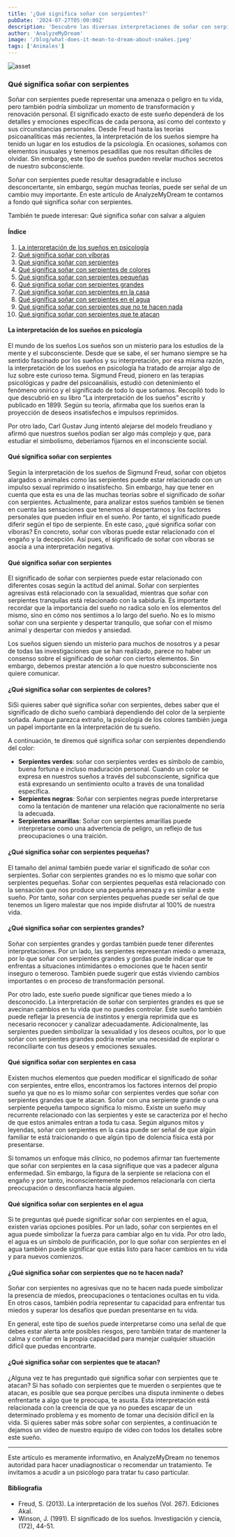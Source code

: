 ```yaml
---
title: '¿Qué significa soñar con serpientes?'
pubDate: '2024-07-27T05:00:00Z'
description: 'Descubre las diversas interpretaciones de soñar con serpientes, desde simbolizar una amenaza hasta representar una transformación personal.'
author: 'AnalyzeMyDream'
image: '/blog/what-does-it-mean-to-dream-about-snakes.jpeg'
tags: ['Animales']
---
```


![asset](/blog/what-does-it-mean-to-dream-about-snakes.jpeg)

### Qué significa soñar con serpientes

Soñar con serpientes puede representar una amenaza o peligro en tu vida, pero también podría simbolizar un momento de transformación y renovación personal. El significado exacto de este sueño dependerá de los detalles y emociones específicas de cada persona, así como del contexto y sus circunstancias personales. Desde Freud hasta las teorías psicoanalíticas más recientes, la interpretación de los sueños siempre ha tenido un lugar en los estudios de la psicología. En ocasiones, soñamos con elementos inusuales y tenemos pesadillas que nos resultan difíciles de olvidar. Sin embargo, este tipo de sueños pueden revelar muchos secretos de nuestro subconsciente.

Soñar con serpientes puede resultar desagradable e incluso desconcertante, sin embargo, según muchas teorías, puede ser señal de un cambio muy importante. En este artículo de AnalyzeMyDream te contamos a fondo qué significa soñar con serpientes.

También te puede interesar: 
Qué significa soñar con salvar a alguien

#### Índice

1. [La interpretación de los sueños en psicología](#la-interpretacion-de-los-suenos-en-psicologia)
2. [Qué significa soñar con víboras](#que-significa-soñar-con-víboras)
3. [Qué significa soñar con serpientes](#que-significa-soñar-con-serpientes)
4. [Qué significa soñar con serpientes de colores](#que-significa-soñar-con-serpientes-de-colores)
5. [Qué significa soñar con serpientes pequeñas](#que-significa-soñar-con-serpientes-pequenas)
6. [Qué significa soñar con serpientes grandes](#que-significa-soñar-con-serpientes-grandes)
7. [Qué significa soñar con serpientes en la casa](#que-significa-soñar-con-serpientes-en-la-casa)
8. [Qué significa soñar con serpientes en el agua](#que-significa-soñar-con-serpientes-en-el-agua)
9. [Qué significa soñar con serpientes que no te hacen nada](#que-significa-soñar-con-serpientes-que-no-te-hacen-nada)
10. [Qué significa soñar con serpientes que te atacan](#que-significa-soñar-con-serpientes-que-te-atacan)


#### La interpretación de los sueños en psicología

El mundo de los sueños Los sueños son un misterio para los estudios de la mente y el subconsciente. Desde que se sabe, el ser humano siempre se ha sentido fascinado por los sueños y su interpretación, por esa misma razón, la interpretación de los sueños en psicología ha tratado de arrojar algo de luz sobre este curioso tema. Sigmund Freud, pionero en las terapias psicológicas y padre del psicoanálisis, estudió con detenimiento el fenómeno onírico y el significado de todo lo que soñamos. Recopiló todo lo que descubrió en su libro “La interpretación de los sueños” escrito y publicado en 1899. Según su teoría, afirmaba que los sueños eran la proyección de deseos insatisfechos e impulsos reprimidos. 

Por otro lado, Carl Gustav Jung intentó alejarse del modelo freudiano y afirmó que nuestros sueños podían ser algo más complejo y que, para estudiar el simbolismo, deberíamos fijarnos en el inconsciente social. 

#### Qué significa soñar con serpientes

Según la interpretación de los sueños de Sigmund Freud, soñar con objetos alargados o animales como las serpientes puede estar relacionado con un impulso sexual reprimido o insatisfecho. Sin embargo, hay que tener en cuenta que esta es una de las muchas teorías sobre el significado de soñar con serpientes. Actualmente, para analizar estos sueños también se tienen en cuenta las sensaciones que tenemos al despertarnos y los factores personales que pueden influir en el sueño. Por tanto, el significado puede diferir según el tipo de serpiente. En este caso, ¿qué significa soñar con víboras? En concreto, soñar con víboras puede estar relacionado con el engaño y la decepción. Así pues, el significado de soñar con víboras se asocia a una interpretación negativa.

#### Qué significa soñar con serpientes

El significado de soñar con serpientes puede estar relacionado con diferentes cosas según la actitud del animal. Soñar con serpientes agresivas está relacionado con la sexualidad, mientras que soñar con serpientes tranquilas está relacionado con la sabiduría. Es importante recordar que la importancia del sueño no radica solo en los elementos del mismo, sino en cómo nos sentimos a lo largo del sueño. No es lo mismo soñar con una serpiente y despertar tranquilo, que soñar con el mismo animal y despertar con miedos y ansiedad.

Los sueños siguen siendo un misterio para muchos de nosotros y a pesar de todas las investigaciones que se han realizado, parece no haber un consenso sobre el significado de soñar con ciertos elementos. Sin embargo, debemos prestar atención a lo que nuestro subconsciente nos quiere comunicar.

#### ¿Qué significa soñar con serpientes de colores?

SiSi quieres saber qué significa soñar con serpientes, debes saber que el significado de dicho sueño cambiará dependiendo del color de la serpiente soñada. Aunque parezca extraño, la psicología de los colores también juega un papel importante en la interpretación de tu sueño.

A continuación, te diremos qué significa soñar con serpientes dependiendo del color:

- **Serpientes verdes**: soñar con serpientes verdes es símbolo de cambio, buena fortuna e incluso maduración personal. Cuando un color se expresa en nuestros sueños a través del subconsciente, significa que está expresando un sentimiento oculto a través de una tonalidad específica.
- **Serpientes negras**: Soñar con serpientes negras puede interpretarse como la tentación de mantener una relación que racionalmente no sería la adecuada.
- **Serpientes amarillas**: Soñar con serpientes amarillas puede interpretarse como una advertencia de peligro, un reflejo de tus preocupaciones o una traición.

#### ¿Qué significa soñar con serpientes pequeñas?

El tamaño del animal también puede variar el significado de soñar con serpientes. Soñar con serpientes grandes no es lo mismo que soñar con serpientes pequeñas. Soñar con serpientes pequeñas está relacionado con la sensación que nos produce una pequeña amenaza y es similar a este sueño. Por tanto, soñar con serpientes pequeñas puede ser señal de que tenemos un ligero malestar que nos impide disfrutar al 100% de nuestra vida.

#### ¿Qué significa soñar con serpientes grandes?

Soñar con serpientes grandes y gordas también puede tener diferentes interpretaciones. Por un lado, las serpientes representan miedo o amenaza, por lo que soñar con serpientes grandes y gordas puede indicar que te enfrentas a situaciones intimidantes o emociones que te hacen sentir inseguro o temeroso. También puede sugerir que estás viviendo cambios importantes o en proceso de transformación personal.

Por otro lado, este sueño puede significar que tienes miedo a lo desconocido. La interpretación de soñar con serpientes grandes es que se avecinan cambios en tu vida que no puedes controlar. Este sueño también puede reflejar la presencia de instintos y energía reprimida que es necesario reconocer y canalizar adecuadamente. Adicionalmente, las serpientes pueden simbolizar la sexualidad y los deseos ocultos, por lo que soñar con serpientes grandes podría revelar una necesidad de explorar o reconciliarte con tus deseos y emociones sexuales.

#### Qué significa soñar con serpientes en casa

Existen muchos elementos que pueden modificar el significado de soñar con serpientes, entre ellos, encontramos los factores internos del propio sueño ya que no es lo mismo soñar con serpientes verdes que soñar con serpientes grandes que te atacan. Soñar con una serpiente grande o una serpiente pequeña tampoco significa lo mismo. Existe un sueño muy recurrente relacionado con las serpientes y este se caracteriza por el hecho de que estos animales entran a toda tu casa. Según algunos mitos y leyendas, soñar con serpientes en la casa puede ser señal de que algún familiar te está traicionando o que algún tipo de dolencia física está por presentarse.

Si tomamos un enfoque más clínico, no podemos afirmar tan fuertemente que soñar con serpientes en la casa signifique que vas a padecer alguna enfermedad. Sin embargo, la figura de la serpiente se relaciona con el engaño y por tanto, inconscientemente podemos relacionarla con cierta preocupación o desconfianza hacia alguien.

#### Qué significa soñar con serpientes en el agua

Si te preguntas qué puede significar soñar con serpientes en el agua, existen varias opciones posibles. Por un lado, soñar con serpientes en el agua puede simbolizar la fuerza para cambiar algo en tu vida. Por otro lado, el agua es un símbolo de purificación, por lo que soñar con serpientes en el agua también puede significar que estás listo para hacer cambios en tu vida y para nuevos comienzos.

#### ¿Qué significa soñar con serpientes que no te hacen nada?

Soñar con serpientes no agresivas que no te hacen nada puede simbolizar la presencia de miedos, preocupaciones o tentaciones ocultas en tu vida. En otros casos, también podría representar tu capacidad para enfrentar tus miedos y superar los desafíos que puedan presentarse en tu vida.

En general, este tipo de sueños puede interpretarse como una señal de que debes estar alerta ante posibles riesgos, pero también tratar de mantener la calma y confiar en la propia capacidad para manejar cualquier situación difícil que puedas encontrarte.

#### ¿Qué significa soñar con serpientes que te atacan?

¿Alguna vez te has preguntado qué significa soñar con serpientes que te atacan? Si has soñado con serpientes que te muerden o serpientes que te atacan, es posible que sea porque percibes una disputa inminente o debes enfrentarte a algo que te preocupa, te asusta. Esta interpretación está relacionada con la creencia de que ya no puedes escapar de un determinado problema y es momento de tomar una decisión difícil en la vida. Si quieres saber más sobre soñar con serpientes, a continuación te dejamos un video de nuestro equipo de video con todos los detalles sobre este sueño.

---

Este artículo es meramente informativo, en AnalyzeMyDream no tenemos autoridad para hacer unadiagnosticar o recomendar un tratamiento. Te invitamos a acudir a un psicólogo para tratar tu caso particular.

#### Bibliografía

- Freud, S. (2013). La interpretación de los sueños (Vol. 267). Ediciones Akal.
- Winson, J. (1991). El significado de los sueños. Investigación y ciencia, (172), 44-51.